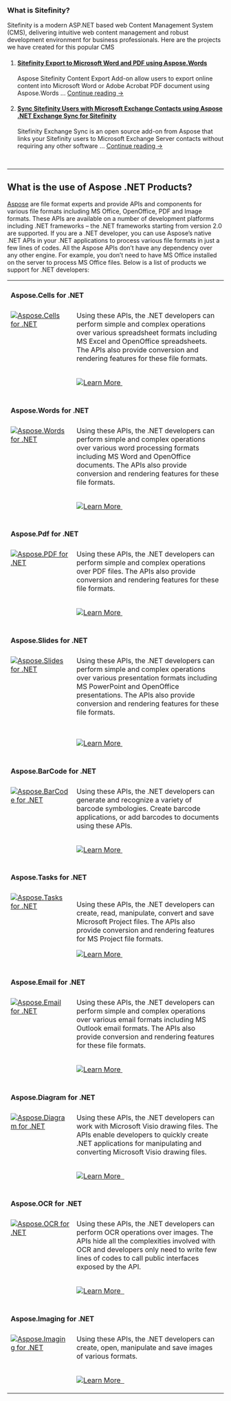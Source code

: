 <h3>What is Sitefinity?</h3>
<p>Sitefinity is a modern ASP.NET based web Content Management System (CMS), delivering intuitive web content management and robust development environment for business professionals.&nbsp;Here are the projects we have created for this popular CMS</p>
<ol>
  <li>
    <h4>
      <a href="https://github.com/asposemarketplace/Aspose_for_Sitefinity/blob/master/Aspose%20SiteFinity%20Content%20Export.md">Sitefinity Export to Microsoft Word and PDF using Aspose.Words</a>
    </h4>
    Aspose Sitefinity Content Export Add-on allow users to export online content into Microsoft Word or Adobe Acrobat PDF document using Aspose.Words&nbsp;... <a href="https://github.com/asposemarketplace/Aspose_for_Sitefinity/blob/master/Aspose%20SiteFinity%20Content%20Export.md"> Continue reading &rarr;</a>
  </li>
  <li>
    <h4>
      <a href="https://github.com/asposemarketplace/Aspose_for_Sitefinity/blob/master/Aspose%20.NET%20Exchange%20Sync%20for%20Sitefinity.md">Sync Sitefinity Users with Microsoft Exchange Contacts using Aspose .NET Exchange Sync for Sitefinity</a>
    </h4>
    Sitefinity Exchange Sync is an open source add-on from Aspose that links your Sitefinity users to Microsoft Exchange Server contacts without requiring any other software&nbsp;... <a href="https://github.com/asposemarketplace/Aspose_for_Sitefinity/blob/master/Aspose%20.NET%20Exchange%20Sync%20for%20Sitefinity.md"> Continue reading &rarr;</a>
  </li>

</ol>
<p>&nbsp;</p>
<hr />
<h2>What is the use of Aspose .NET Products?</h2>
<p>
  <a href="http://www.aspose.com">Aspose</a> are file format experts and provide APIs and components for various file formats including MS Office, OpenOffice, PDF and Image formats. These APIs are available on a number of development platforms including .NET frameworks &ndash; the .NET frameworks starting from version 2.0 are supported. If you are a .NET developer, you can use Aspose&rsquo;s native .NET APIs in your .NET applications to process various file formats in just a few lines of codes. All the Aspose APIs don&rsquo;t have any dependency over any other engine. For example, you don&rsquo;t need to have MS Office installed on the server to process MS Office files. Below is a list of products we support for .NET developers:
</p>
<table border="0" width="100%" cellspacing="0" cellpadding="0">
  <tbody>
    <tr>
      <td colspan="2" align="left" valign="top">
        <h4>Aspose.Cells for .NET</h4>
      </td>
    </tr>
    <tr>
      <td align="left" valign="top">
        <a href="http://www.aspose.com/.net/excel-component.aspx">
          <img src="http://www.aspose.com/App_Themes/V2/images/productLogos/NET/aspose_cells-for-net.jpg" alt="Aspose.Cells for .NET" />
        </a>
      </td>
      <td style="padding-left: 8px; vertical-align: top;">
        Using these APIs, the .NET developers can perform simple and complex operations over various spreadsheet formats including MS Excel and OpenOffice spreadsheets. The APIs also provide conversion and rendering features for these file formats.<br /> <br />
        <p>
          <a href="http://www.aspose.com/.net/excel-component.aspx">
            <img src="http://www.aspose.com/Images/Learn-More.gif" alt="Learn More" />
          </a>&nbsp;&nbsp;
        </p>
      </td>
    </tr>
    <tr>
      <td colspan="2" align="left" valign="top">
        <h4>Aspose.Words for .NET</h4>
      </td>
    </tr>
    <tr>
      <td align="left" valign="top">
        <a href="http://www.aspose.com/.net/word-component.aspx">
          <img src="http://www.aspose.com/App_Themes/V2/images/productLogos/NET/aspose_words-for-net.jpg" alt="Aspose.Words for .NET" />
        </a>
      </td>
      <td style="padding-left: 8px; vertical-align: top;">
        Using these APIs, the .NET developers can perform simple and complex operations over various word processing formats including MS Word and OpenOffice documents. The APIs also provide conversion and rendering features for these file formats.
        <p style="text-align: left;">
          <br /> <a href="http://www.aspose.com/.net/word-component.aspx">
            <img src="http://www.aspose.com/Images/Learn-More.gif" alt="Learn More" />
          </a>&nbsp;&nbsp;
        </p>
      </td>
    </tr>
    <tr>
      <td colspan="2" align="left" valign="top">
        <h4>Aspose.Pdf for .NET</h4>
      </td>
    </tr>
    <tr>
      <td align="left" valign="top">
        <a href="http://www.aspose.com/.net/pdf-component.aspx">
          <img src="http://www.aspose.com/App_Themes/V2/images/productLogos/NET/aspose_pdf-for-net.jpg" alt="Aspose.PDF for .NET" />
        </a>
      </td>
      <td style="padding-left: 8px; vertical-align: top;">
        Using these APIs, the .NET developers can perform simple and complex operations over PDF files. The APIs also provide conversion and rendering features for these file formats.<br /> <br />
        <p>
          <a href="http://www.aspose.com/.net/pdf-component.aspx">
            <img src="http://www.aspose.com/Images/Learn-More.gif" alt="Learn More" />
          </a>&nbsp;&nbsp;&nbsp;&nbsp;
        </p>
      </td>
    </tr>
    <tr>
      <td colspan="2" align="left" valign="top">
        <h4>Aspose.Slides for .NET</h4>
      </td>
    </tr>
    <tr>
      <td align="left" valign="top">
        <a href="http://www.aspose.com/.net/powerpoint-component.aspx">
          <img src="http://www.aspose.com/App_Themes/V2/images/productLogos/NET/aspose_slides-for-net.jpg" alt="Aspose.Slides for .NET" />
        </a>
      </td>
      <td style="padding-left: 8px; vertical-align: top;">
        Using these APIs, the .NET developers can perform simple and complex operations over various presentation formats including MS PowerPoint and OpenOffice presentations. The APIs also provide conversion and rendering features for these file formats.
        <p>&nbsp;</p>
        <p>
          <a href="http://www.aspose.com/.net/powerpoint-component.aspx">
            <img src="http://www.aspose.com/Images/Learn-More.gif" alt="Learn More" />
          </a>&nbsp;&nbsp;&nbsp;
        </p>
      </td>
    </tr>
    <tr>
      <td colspan="2" align="left" valign="top">
        <h4>Aspose.BarCode for .NET</h4>
      </td>
    </tr>
    <tr>
      <td align="left" valign="top">
        <a href="http://www.aspose.com/.net/barcode-component.aspx">
          <img src="http://www.aspose.com/App_Themes/V2/images/productLogos/NET/aspose_barcode-for-net.jpg" alt="Aspose.BarCode for .NET" />
        </a>
      </td>
      <td style="padding-left: 8px; vertical-align: top;">
        Using these APIs, the .NET developers can generate and recognize a variety of barcode symbologies. Create barcode applications, or add barcodes to documents using these APIs.<br /> <br />
        <p>
          <a href="http://www.aspose.com/.net/barcode-component.aspx">
            <img src="http://www.aspose.com/Images/Learn-More.gif" alt="Learn More" />
          </a>&nbsp;&nbsp;
        </p>
      </td>
    </tr>
    <tr>
      <td colspan="2" align="left" valign="top">
        <h4>Aspose.Tasks for .NET</h4>
      </td>
    </tr>
    <tr>
      <td align="left" valign="top">
        <a href="http://www.aspose.com/.net/project-management-component.aspx">
          <img src="http://www.aspose.com/App_Themes/V2/images/productLogos/NET/aspose_tasks-for-net.jpg" alt="Aspose.Tasks for .NET" />
        </a>
      </td>
      <td style="padding-left: 8px; vertical-align: top;">
        <p>Using these APIs, the .NET developers can create, read, manipulate, convert and save Microsoft Project files. The APIs also provide conversion and rendering features for MS Project file formats.</p>
        <p>
          <a href="http://www.aspose.com/.net/project-management-component.aspx">
            <img src="http://www.aspose.com/Images/Learn-More.gif" alt="Learn More" />
          </a>&nbsp;&nbsp;&nbsp;&nbsp;
        </p>
      </td>
    </tr>
    <tr>
      <td colspan="2" align="left" valign="top">
        <h4>Aspose.Email for .NET</h4>
      </td>
    </tr>
    <tr>
      <td align="left" valign="top">
        <a href="http://www.aspose.com/.net/email-component.aspx">
          <img src="http://www.aspose.com/App_Themes/V2/images/productLogos/NET/aspose_email-for-net.jpg" alt="Aspose.Email for .NET" />
        </a>
      </td>
      <td style="padding-left: 8px; vertical-align: top;">
        Using these APIs, the .NET developers can perform simple and complex operations over various email formats including MS Outlook email formats. The APIs also provide conversion and rendering features for these file formats.<br /> <br />
        <p>
          <a href="http://www.aspose.com/.net/email-component.aspx">
            <img src="http://www.aspose.com/Images/Learn-More.gif" alt="Learn More" />
          </a>&nbsp;&nbsp;&nbsp;&nbsp;
        </p>
      </td>
    </tr>
    <tr>
      <td colspan="2" align="left" valign="top">
        <h4>Aspose.Diagram for .NET</h4>
      </td>
    </tr>
    <tr>
      <td align="left" valign="top">
        <a href="http://www.aspose.com/.net/diagram-component.aspx">
          <img src="http://www.aspose.com/App_Themes/V2/images/productLogos/NET/aspose_diagram-for-net.jpg" alt="Aspose.Diagram for .NET" />
        </a>
      </td>
      <td style="padding-left: 8px; vertical-align: top;">
        Using these APIs, the .NET developers can work with Microsoft Visio drawing files. The APIs enable developers to quickly create .NET applications for manipulating and converting Microsoft Visio drawing files.<br /> <br />
        <p>
          <a href="http://www.aspose.com/.net/diagram-component.aspx">
            <img src="http://www.aspose.com/Images/Learn-More.gif" alt="Learn More" />
          </a>
          <a href="http://www.aspose.com/demos/.net-components/aspose.diagram/default.aspx">&nbsp;</a>
        </p>
      </td>
    </tr>
    <tr>
      <td colspan="2" align="left" valign="top">
        <h4>Aspose.OCR for .NET</h4>
      </td>
    </tr>
    <tr>
      <td align="left" valign="top">
        <a href="http://www.aspose.com/.net/ocr-component.aspx">
          <img src="http://www.aspose.com/App_Themes/V2/images/productLogos/NET/aspose_ocr-for-net.jpg" alt="Aspose.OCR for .NET" />
        </a>
      </td>
      <td style="padding-left: 8px; vertical-align: top;">
        Using these APIs, the .NET developers can perform OCR operations over images. The APIs hide all the complexities involved with OCR and developers only need to write few lines of codes to call public interfaces exposed by the API.<br /> <br />
        <p>
          <a href="http://www.aspose.com/.net/ocr-component.aspx">
            <img src="http://www.aspose.com/Images/Learn-More.gif" alt="Learn More" />
          </a>
          <a href="http://www.aspose.com/demos/.net-components/aspose.ocr/default.aspx">&nbsp;</a>
        </p>
      </td>
    </tr>
    <tr>
      <td colspan="2" align="left" valign="top">
        <h4>Aspose.Imaging for .NET</h4>
      </td>
    </tr>
    <tr>
      <td align="left" valign="top">
        <a href="http://www.aspose.com/.net/imaging-component.aspx">
          <img src="http://www.aspose.com/App_Themes/V2/images/productLogos/NET/aspose_imaging-for-net.jpg" alt="Aspose.Imaging for .NET" />
        </a>
      </td>
      <td style="padding-left: 8px; vertical-align: top;">
        Using these APIs, the .NET developers can create, open, manipulate and save images of various formats.<br /> <br />
        <p>
          <a href="http://www.aspose.com/.net/imaging-component.aspx">
            <img src="http://www.aspose.com/Images/Learn-More.gif" alt="Learn More" />
          </a>
          <a href="http://www.aspose.com/demos/.net-components/aspose.imaging/default.aspx">&nbsp;</a>
        </p>
      </td>
    </tr>
  </tbody>
</table>